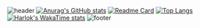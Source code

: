 ![header](https://capsule-render.vercel.app/api?type=venom&color=2b90d9&height=200&section=header&text=Gi_Mo&fontSize=30&fontColor=d9e1e8)
[![Anurag's GitHub stats](https://github-readme-stats.vercel.app/api?username=JiSangChoe&show_icons=true&theme=rose_pine)](https://github.com/JiSangChoe)
[![Readme Card](https://github-readme-stats.vercel.app/api/pin/?username=JiSangChoe&repo=Java_basic)](https://github.com/JiSangChoe/Java_basic)
[![Top Langs](https://github-readme-stats.vercel.app/api/top-langs/?username=JiSangChoe)](https://github.com/JiSangChoe)
[![Harlok's WakaTime stats](https://github-readme-stats.vercel.app/api/wakatime?username=JiSangChoe)](https://github.com/JiSangChoe)
![footer](https://capsule-render.vercel.app/api?type=soft&color=9baec8&height=100&section=footer)
